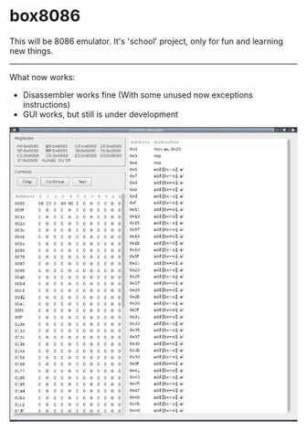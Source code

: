 **box8086**
===================

This will be 8086 emulator.
It's 'school' project, only for fun and learning new things.

-------------------

What now works:
- Disassembler works fine (With some unused now exceptions instructions)
- GUI works, but still is under development



![GUI Screen](/src/GUI/gui.png?raw=true "GUI Layout")

